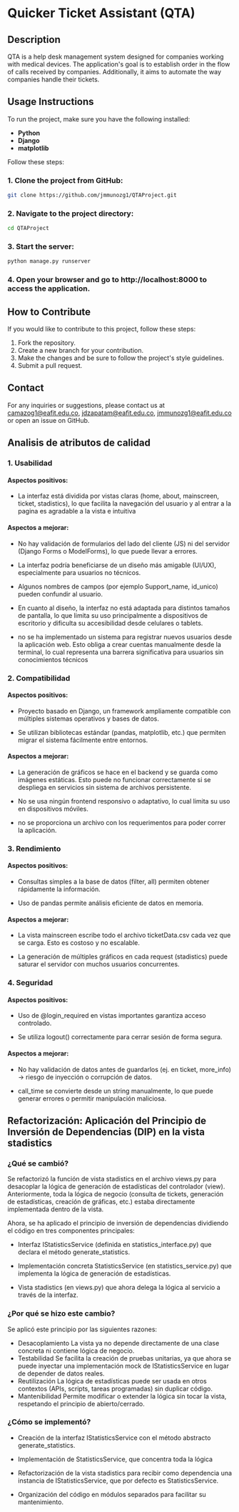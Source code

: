# Quicker Ticket Assistant (QTA)
## Description
QTA is a help desk management system designed for companies working with medical devices. The application's goal is to establish order in the flow of calls received by companies. Additionally, it aims to automate the way companies handle their tickets.

## Usage Instructions
To run the project, make sure you have the following installed:

* **Python**
* **Django**
* **matplotlib**

Follow these steps:

### 1. Clone the project from GitHub:
```bash
git clone https://github.com/jmmunozg1/QTAProject.git
```
### 2. Navigate to the project directory:
```bash
cd QTAProject
```
### 3. Start the server:
```bash
python manage.py runserver
```
### 4. Open your browser and go to http://localhost:8000 to access the application.


## How to Contribute
If you would like to contribute to this project, follow these steps:

1. Fork the repository.
2. Create a new branch for your contribution.
3. Make the changes and be sure to follow the project's style guidelines.
4. Submit a pull request.

## Contact
For any inquiries or suggestions, please contact us at camazog1@eafit.edu.co, jdzapatam@eafit.edu.co,  jmmunozg1@eafit.edu.co or open an issue on GitHub.



## Analisis de atributos de calidad

### 1. Usabilidad

#### Aspectos positivos:
- La interfaz está dividida por vistas claras (home, about, mainscreen, ticket, stadistics), lo que facilita la navegación del usuario y al entrar a la pagina es agradable a la vista e intuitiva

#### Aspectos a mejorar:
- No hay validación de formularios del lado del cliente (JS) ni del servidor (Django Forms o ModelForms), lo que puede llevar a errores.

- La interfaz podría beneficiarse de un diseño más amigable (UI/UX), especialmente para usuarios no técnicos.

- Algunos nombres de campos (por ejemplo Support_name, id_unico) pueden confundir al usuario.

- En cuanto al diseño, la interfaz no está adaptada para distintos tamaños de pantalla, lo que limita su uso principalmente a dispositivos de escritorio y dificulta su accesibilidad desde celulares o tablets.

-  no se ha implementado un sistema para registrar nuevos usuarios desde la aplicación web. Esto obliga a crear cuentas manualmente desde la terminal, lo cual representa una barrera significativa para usuarios sin conocimientos técnicos

### 2. Compatibilidad

#### Aspectos positivos:
- Proyecto basado en Django, un framework ampliamente compatible con múltiples sistemas operativos y bases de datos.

- Se utilizan bibliotecas estándar (pandas, matplotlib, etc.) que permiten migrar el sistema fácilmente entre entornos.

#### Aspectos a mejorar:
- La generación de gráficos se hace en el backend y se guarda como imágenes estáticas. Esto puede no funcionar correctamente si se despliega en servicios sin sistema de archivos persistente.

- No se usa ningún frontend responsivo o adaptativo, lo cual limita su uso en dispositivos móviles.

- no se proporciona un archivo con los requerimentos para poder correr la aplicación.


### 3. Rendimiento
#### Aspectos positivos:
- Consultas simples a la base de datos (filter, all) permiten obtener rápidamente la información.

- Uso de pandas permite análisis eficiente de datos en memoria.

#### Aspectos a mejorar:
- La vista mainscreen escribe todo el archivo ticketData.csv cada vez que se carga. Esto es costoso y no escalable.

- La generación de múltiples gráficos en cada request (stadistics) puede saturar el servidor con muchos usuarios concurrentes.


### 4. Seguridad

#### Aspectos positivos:
- Uso de @login_required en vistas importantes garantiza acceso controlado.

- Se utiliza logout() correctamente para cerrar sesión de forma segura.

#### Aspectos a mejorar:

- No hay validación de datos antes de guardarlos (ej. en ticket, more_info) → riesgo de inyección o corrupción de datos.

- call_time se convierte desde un string manualmente, lo que puede generar errores o permitir manipulación maliciosa.


## Refactorización: Aplicación del Principio de Inversión de Dependencias (DIP) en la vista stadistics

### ¿Qué se cambió?
Se refactorizó la función de vista stadistics en el archivo views.py para desacoplar la lógica de generación de estadísticas del controlador (view).
Anteriormente, toda la lógica de negocio (consulta de tickets, generación de estadísticas, creación de gráficas, etc.) estaba directamente implementada dentro de la vista.

Ahora, se ha aplicado el principio de inversión de dependencias dividiendo el código en tres componentes principales:

- Interfaz IStatisticsService (definida en statistics_interface.py) que declara el método generate_statistics.

- Implementación concreta StatisticsService (en statistics_service.py) que implementa la lógica de generación de estadísticas.

- Vista stadistics (en views.py) que ahora delega la lógica al servicio a través de la interfaz.

### ¿Por qué se hizo este cambio?
Se aplicó este principio por las siguientes razones:

- Desacoplamiento	La vista ya no depende directamente de una clase concreta ni contiene lógica de negocio.
- Testabilidad	Se facilita la creación de pruebas unitarias, ya que ahora se puede inyectar una implementación mock de IStatisticsService en lugar de depender de datos reales.
- Reutilización	La lógica de estadísticas puede ser usada en otros contextos (APIs, scripts, tareas programadas) sin duplicar código.
- Mantenibilidad	Permite modificar o extender la lógica sin tocar la vista, respetando el principio de abierto/cerrado.

### ¿Cómo se implementó?
- Creación de la interfaz IStatisticsService con el método abstracto generate_statistics.

- Implementación de StatisticsService, que concentra toda la lógica

- Refactorización de la vista stadistics para recibir como dependencia una instancia de IStatisticsService, que por defecto es StatisticsService.

- Organización del código en módulos separados para facilitar su mantenimiento.


